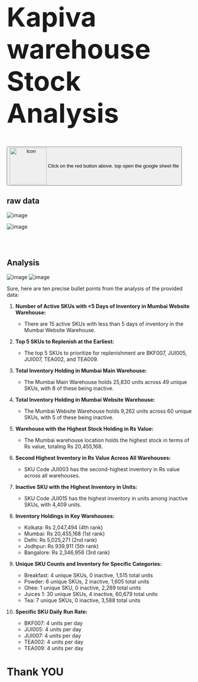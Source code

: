 <h1 style="font-size: 72px;"> Kapiva warehouse Stock Analysis </h1>



<button onclick="window.location.href='https://docs.google.com/spreadsheets/d/1PqG9w70dPktWrDqwG4JrpHAQG9z2zed8NRvl4MnpsG8/edit?usp=sharing'">
    <img src="https://cdn.pixabay.com/photo/2019/06/25/12/59/click-here-4298145_1280.png" alt="Icon" style="width: 100px; height: auto; vertical-align: middle;"> Click on the red button above. top open the google sheet file
</button>



<h2> raw data </h2>

![image](https://github.com/ankitv2524/Kapiva/assets/32640079/586a48cd-21ad-42ea-9d36-bba380b331fc)

![image](https://github.com/ankitv2524/Kapiva/assets/32640079/75bc6835-eb62-4025-a5e7-af020ce67ab7)



<br>
<br>


<h2> Analysis </h2>


![image](https://github.com/ankitv2524/Kapiva/assets/32640079/8495376d-26cf-4af5-8f5f-a4f70389fca0)
![image](https://github.com/ankitv2524/Kapiva/assets/32640079/328e15a1-fa0a-4ef7-98f0-4ae7bb0c1b35)


Sure, here are ten precise bullet points from the analysis of the provided data:

1. **Number of Active SKUs with <5 Days of Inventory in Mumbai Website Warehouse:**
   - There are 15 active SKUs with less than 5 days of inventory in the Mumbai Website Warehouse.

2. **Top 5 SKUs to Replenish at the Earliest:**
   - The top 5 SKUs to prioritize for replenishment are BKF007, JUI005, JUI007, TEA002, and TEA009.

3. **Total Inventory Holding in Mumbai Main Warehouse:**
   - The Mumbai Main Warehouse holds 25,830 units across 49 unique SKUs, with 8 of these being inactive.

4. **Total Inventory Holding in Mumbai Website Warehouse:**
   - The Mumbai Website Warehouse holds 9,262 units across 60 unique SKUs, with 5 of these being inactive.

5. **Warehouse with the Highest Stock Holding in Rs Value:**
   - The Mumbai warehouse location holds the highest stock in terms of Rs value, totaling Rs 20,455,168.

6. **Second Highest Inventory in Rs Value Across All Warehouses:**
   - SKU Code JUI003 has the second-highest inventory in Rs value across all warehouses.

7. **Inactive SKU with the Highest Inventory in Units:**
   - SKU Code JUI015 has the highest inventory in units among inactive SKUs, with 4,409 units.

8. **Inventory Holdings in Key Warehouses:**
   - Kolkata: Rs 2,047,494 (4th rank)
   - Mumbai: Rs 20,455,168 (1st rank)
   - Delhi: Rs 5,025,271 (2nd rank)
   - Jodhpur: Rs 939,911 (5th rank)
   - Bangalore: Rs 2,346,956 (3rd rank)

9. **Unique SKU Counts and Inventory for Specific Categories:**
   - Breakfast: 4 unique SKUs, 0 inactive, 1,515 total units
   - Powder: 6 unique SKUs, 2 inactive, 1,605 total units
   - Ghee: 1 unique SKU, 0 inactive, 2,269 total units
   - Juices 1: 30 unique SKUs, 4 inactive, 60,679 total units
   - Tea: 7 unique SKUs, 0 inactive, 3,588 total units

10. **Specific SKU Daily Run Rate:**
    - BKF007: 4 units per day
    - JUI005: 4 units per day
    - JUI007: 4 units per day
    - TEA002: 4 units per day
    - TEA009: 4 units per day


   <h1> Thank YOU </h1>





